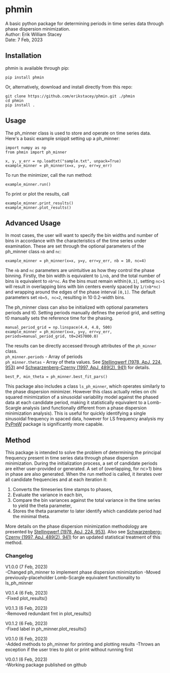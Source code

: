 # phmin

A basic python package for determining periods in time series data through phase dispersion minimization.  
Author: Erik William Stacey  
Date: 7 Feb, 2023  

## Installation

phmin is available through pip:  
```
pip install phmin
```
Or, alternatively, download and install directly from this repo:  
```
git clone https://github.com/erikstacey/phmin.git ./phmin
cd phmin
pip install .
```

## Usage

The ph_minner class is used to store and operate on time series data. Here's a basic example snippit setting up a ph_minner:  
```
import numpy as np
from phmin import ph_minner

x, y, y_err = np.loadtxt("sample.txt", unpack=True)
example_minner = ph_minner(x=x, y=y, err=y_err)
```

To run the minimizer, call the run method:  
```
example_minner.run()
```

To print or plot the results, call  

```
example_minner.print_results()
example_minner.plot_results()
```

## Advanced Usage
In most cases, the user will want to specify the bin widths and number of bins in accordance with the characteristics of
the time series under examination. These are set through the optional parameters of the ph_minner class ```nb``` and ```nc```:  

```
example_minner = ph_minner(x=x, y=y, err=y_err, nb = 10, nc=4)
```

The ```nb``` and ```nc``` parameters are unintuitive as how they control the phase binning. Firstly, the bin width is
equivalent to ```1/nb```, and the total number of bins is equivalent to ```nb*nc```. As the bins must remain within```[0,1]```,
setting ```nc>1``` will result in overlapping bins with bin centers evenly spaced by ```1/(nb*nc)``` and wrapping around
the edges of the phase interval ```[0,1]```. The default parameters set ```nb=5, nc=2```, resulting in 10 0.2-width bins.  

The ph_minner class can also be initialized with optional parameters periods and t0. Setting periods manually defines the period grid, and setting t0 manually sets the reference time for the phasing.  

```
manual_period_grid = np.linspace(4.4, 4.8, 500)
example_minner = ph_minner(x=x, y=y, err=y_err, periods=manual_period_grid, t0=2457000.0)
```

The results can be directly accessed through attributes of the ```ph_minner``` class.  
```ph_minner.periods``` - Array of periods  
```ph_minner.thetas``` - Array of theta values. See [Stellingwerf (1978, ApJ, 224, 953)](https://ui.adsabs.harvard.edu/abs/1978ApJ...224..953S/abstract) and 
[Schwarzenberg-Czerny (1997, ApJ, 489(2), 941)](https://ui.adsabs.harvard.edu/abs/1997ApJ...489..941S/abstract) for details.

```
best_P, min_theta = ph_minner.best_fit_pars()
```

This package also includes a class ```ls_ph_minner```, which operates similarly to the phase dispersion minimizer. However
this class actually relies on chi squared minimization of a sinusoidal variability model against the phased data at each candidate
period, making it statistically equivalent to a Lomb-Scargle analysis (and functionally different from a phase dispersion
minimization analysis). This is useful for quickly identifying a single sinusoidal frequency in spaced data, 
however for LS frequency analysis my [PyPreW](https://github.com/erikstacey/PyPreW) package is significantly more capable.  


## Method
This package is intended to solve the problem of determining the principal frequency present in time series data through 
phase dispersion minimization. During the initialization process, a set of candidate periods are either user-provided
or generated. A set of (overlapping, for nc>1) bins in phase are also generated. When the run method is called, it
iterates over all candidate frequencies and at each iteration it:
1) Converts the timeseries time stamps to phases,
2) Evaluate the variance in each bin,
3) Compare the bin variances against the total variance in the time series to yield the theta parameter,
4) Stores the theta parameter to later identify which candidate period had the minimal theta.

More details on the phase dispersion minimization methodology are presented by 
[Stellingwerf (1978, ApJ, 224, 953)](https://ui.adsabs.harvard.edu/abs/1978ApJ...224..953S/abstract). Also
see [Schwarzenberg-Czerny (1997, ApJ, 489(2), 941)](https://ui.adsabs.harvard.edu/abs/1997ApJ...489..941S/abstract) for
an updated statistical treatment of this method.

### Changelog
V1.0.0 (7 Feb, 2023)  
-Changed ph_minner to implement phase dispersion minimization
-Moved previously-placeholder Lomb-Scargle equivalent functionality to ls_ph_minner

V0.1.4 (6 Feb, 2023)  
-Fixed plot_results()

V0.1.3 (6 Feb, 2023)  
-Removed redundant fmt in plot_results()

V0.1.2 (6 Feb, 2023)  
-Fixed label in ph_minner.plot_results()

V0.1.0 (6 Feb, 2023)  
-Added methods to ph_minner for printing and plotting results
-Throws an exception if the user tries to plot or print without running first

V0.0.1 (6 Feb, 2023)  
-Working package published on github
